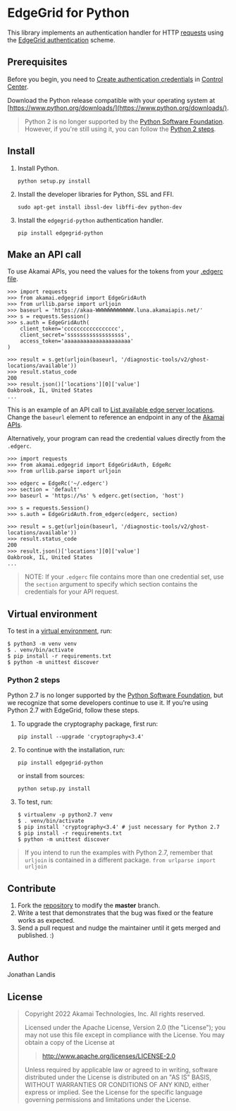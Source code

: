 # EdgeGrid for Python

This library implements an authentication handler for HTTP [requests](https://requests.readthedocs.io/en/latest/) using the [EdgeGrid authentication](https://techdocs.akamai.com/developer/docs/authenticate-with-edgegrid) scheme.

## Prerequisites
Before you begin, you need to [Create authentication credentials](https://techdocs.akamai.com/developer/docs/set-up-authentication-credentials) in [Control Center](https://control.akamai.com/).

Download the Python release compatible with your operating system at [https://www.python.org/downloads/](https://www.python.org/downloads/).

> Python 2 is no longer supported by the [Python Software Foundation](https://www.python.org/doc/sunset-python-2/).
  However, if you're still using it, you can follow the [Python 2 steps](#python-2-steps).

## Install

1.  Install Python.
    ```
    python setup.py install
    ```

1. Install the developer libraries for Python, SSL and FFI.
    ```
    sudo apt-get install ibssl-dev libffi-dev python-dev
    ```

1. Install the `edgegrid-python` authentication handler.
    ```
    pip install edgegrid-python
    ```

## Make an API call

To use Akamai APIs, you need the values for the tokens from your [.edgerc file](https://techdocs.akamai.com/developer/docs/set-up-authentication-credentials#add-credential-to-edgerc-file).

```pycon
>>> import requests
>>> from akamai.edgegrid import EdgeGridAuth
>>> from urllib.parse import urljoin
>>> baseurl = 'https://akaa-WWWWWWWWWWWW.luna.akamaiapis.net/'
>>> s = requests.Session()
>>> s.auth = EdgeGridAuth(
    client_token='ccccccccccccccccc',
    client_secret='ssssssssssssssssss',
    access_token='aaaaaaaaaaaaaaaaaaaaa'
)

>>> result = s.get(urljoin(baseurl, '/diagnostic-tools/v2/ghost-locations/available'))
>>> result.status_code
200
>>> result.json()['locations'][0]['value']
Oakbrook, IL, United States
...
```

This is an example of an API call to [List available edge server locations](https://techdocs.akamai.com/diagnostic-tools/reference/ghost-locationsavailable). Change the `baseurl` element to reference an endpoint in any of the [Akamai APIs](https://techdocs.akamai.com/home/page/products-tools-a-z?sort=api).

Alternatively, your program can read the credential values directly from the `.edgerc`.

```pycon
>>> import requests
>>> from akamai.edgegrid import EdgeGridAuth, EdgeRc
>>> from urllib.parse import urljoin

>>> edgerc = EdgeRc('~/.edgerc')
>>> section = 'default'
>>> baseurl = 'https://%s' % edgerc.get(section, 'host')

>>> s = requests.Session()
>>> s.auth = EdgeGridAuth.from_edgerc(edgerc, section)

>>> result = s.get(urljoin(baseurl, '/diagnostic-tools/v2/ghost-locations/available'))
>>> result.status_code
200
>>> result.json()['locations'][0]['value']
Oakbrook, IL, United States
...
```

> NOTE: If your `.edgerc` file contains more than one credential set, use the `section` argument to specify which section contains the credentials for your API request.

## Virtual environment

To test in a [virtual environment](https://packaging.python.org/tutorials/installing-packages/#creating-virtual-environments), run:

```
$ python3 -m venv venv
$ . venv/bin/activate
$ pip install -r requirements.txt
$ python -m unittest discover
```

### Python 2 steps

Python 2.7 is no longer supported by the [Python Software Foundation](https://www.python.org/doc/sunset-python-2/), but we recognize that some developers continue to use it. If you're using Python 2.7 with EdgeGrid, follow these steps.

1. To upgrade the cryptography package, first run:
    ```
    pip install --upgrade 'cryptography<3.4'
    ```

1. To continue with the installation, run:
    ```
    pip install edgegrid-python
    ```

    or install from sources:
    ```
    python setup.py install
    ```

1. To test, run:
    ```
    $ virtualenv -p python2.7 venv
    $ . venv/bin/activate
    $ pip install 'cryptography<3.4' # just necessary for Python 2.7
    $ pip install -r requirements.txt
    $ python -m unittest discover
    ```

> If you intend to run the examples with Python 2.7, remember that `urljoin` is contained in a different package.
    ```
    from urlparse import urljoin
    ```

## Contribute

1.  Fork the [repository](https://github.com/akamai-open/AkamaiOPEN-edgegrid-python) to modify the **master** branch.
2.  Write a test that demonstrates that the bug was fixed or the feature works as expected.
3.  Send a pull request and nudge the maintainer until it gets merged and published. :)

## Author

Jonathan Landis

## License

> Copyright 2022 Akamai Technologies, Inc. All rights reserved.
>
> Licensed under the Apache License, Version 2.0 (the \"License\"); you
> may not use this file except in compliance with the License. You may
> obtain a copy of the License at
>
> > <http://www.apache.org/licenses/LICENSE-2.0>
>
> Unless required by applicable law or agreed to in writing, software
> distributed under the License is distributed on an \"AS IS\" BASIS,
> WITHOUT WARRANTIES OR CONDITIONS OF ANY KIND, either express or
> implied. See the License for the specific language governing
> permissions and limitations under the License.

